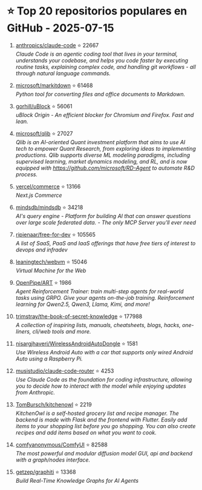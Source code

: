 # ⭐ Top 20 repositorios populares en GitHub - 2025-07-15

1. [anthropics/claude-code](https://github.com/anthropics/claude-code) ⭐ 22667  
   _Claude Code is an agentic coding tool that lives in your terminal, understands your codebase, and helps you code faster by executing routine tasks, explaining complex code, and handling git workflows - all through natural language commands._

2. [microsoft/markitdown](https://github.com/microsoft/markitdown) ⭐ 61468  
   _Python tool for converting files and office documents to Markdown._

3. [gorhill/uBlock](https://github.com/gorhill/uBlock) ⭐ 56061  
   _uBlock Origin - An efficient blocker for Chromium and Firefox. Fast and lean._

4. [microsoft/qlib](https://github.com/microsoft/qlib) ⭐ 27027  
   _Qlib is an AI-oriented Quant investment platform that aims to use AI tech to empower Quant Research, from exploring ideas to implementing productions. Qlib supports diverse ML modeling paradigms, including supervised learning, market dynamics modeling, and RL, and is now equipped with https://github.com/microsoft/RD-Agent to automate R&D process._

5. [vercel/commerce](https://github.com/vercel/commerce) ⭐ 13166  
   _Next.js Commerce_

6. [mindsdb/mindsdb](https://github.com/mindsdb/mindsdb) ⭐ 34218  
   _AI's query engine - Platform for building AI that can answer questions over large scale federated data. - The only MCP Server you'll ever need_

7. [ripienaar/free-for-dev](https://github.com/ripienaar/free-for-dev) ⭐ 105565  
   _A list of SaaS, PaaS and IaaS offerings that have free tiers of interest to devops and infradev_

8. [leaningtech/webvm](https://github.com/leaningtech/webvm) ⭐ 15046  
   _Virtual Machine for the Web_

9. [OpenPipe/ART](https://github.com/OpenPipe/ART) ⭐ 1986  
   _Agent Reinforcement Trainer: train multi-step agents for real-world tasks using GRPO. Give your agents on-the-job training. Reinforcement learning for Qwen2.5, Qwen3, Llama, Kimi, and more!_

10. [trimstray/the-book-of-secret-knowledge](https://github.com/trimstray/the-book-of-secret-knowledge) ⭐ 177988  
   _A collection of inspiring lists, manuals, cheatsheets, blogs, hacks, one-liners, cli/web tools and more._

11. [nisargjhaveri/WirelessAndroidAutoDongle](https://github.com/nisargjhaveri/WirelessAndroidAutoDongle) ⭐ 1581  
   _Use Wireless Android Auto with a car that supports only wired Android Auto using a Raspberry Pi._

12. [musistudio/claude-code-router](https://github.com/musistudio/claude-code-router) ⭐ 4253  
   _Use Claude Code as the foundation for coding infrastructure, allowing you to decide how to interact with the model while enjoying updates from Anthropic._

13. [TomBursch/kitchenowl](https://github.com/TomBursch/kitchenowl) ⭐ 2219  
   _KitchenOwl is a self-hosted grocery list and recipe manager. The backend is made with Flask and the frontend with Flutter. Easily add items to your shopping list before you go shopping. You can also create recipes and add items based on what you want to cook._

14. [comfyanonymous/ComfyUI](https://github.com/comfyanonymous/ComfyUI) ⭐ 82588  
   _The most powerful and modular diffusion model GUI, api and backend with a graph/nodes interface._

15. [getzep/graphiti](https://github.com/getzep/graphiti) ⭐ 13368  
   _Build Real-Time Knowledge Graphs for AI Agents_


<!-- Última actualización: 2025-07-15T08:06:20.551212 UTC -->